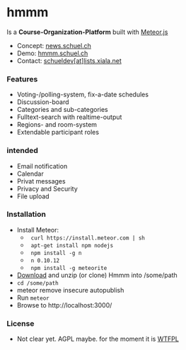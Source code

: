 hmmm
====

Is a **Course-Organization-Platform** built with [Meteor.js](http://meteor.com)

- Concept: [news.schuel.ch](news.schuel.ch "our blog")
- Demo: [hmmm.schuel.ch](hmmm.schuel.ch "runing here")
- Contact: [schueldev[at]lists.xiala.net](mailto:schueldev[_at_]lists.xiala.net "write us")

### Features
- Voting-/polling-system, fix-a-date schedules
- Discussion-board
- Categories and sub-categories
- Fulltext-search with realtime-output
- Regions- and room-system
- Extendable participant roles

### intended
- Email notification
- Calendar
- Privat messages
- Privacy and Security
- File upload

### Installation
- Install Meteor:
    - ` curl https://install.meteor.com | sh`
    - ` apt-get install npm nodejs`
    - ` npm install -g n`
    - ` n 0.10.12`
    - ` npm install -g meteorite`
- [Download](https://github.com/schuel/hmmm/archive/master.zip) and unzip (or clone) Hmmm into /some/path
- `cd /some/path`
- meteor remove insecure autopublish
- Run `meteor`
- Browse to http://localhost:3000/

### License
- Not clear yet. AGPL maybe. for the moment it is [WTFPL](http://www.wtfpl.net)
